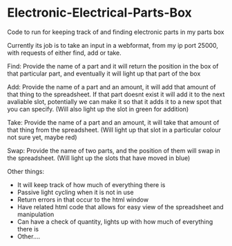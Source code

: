# Electronic-Electrical-Parts-Box
Code to run for keeping track of and finding electronic parts in my parts box

Currently its job is to take an input in a webformat, from my ip port 25000, with requests of either find, add or take.

Find:
Provide the name of a part and it will return the position in the box of that particular part, and eventually it will light up that part of the box

Add:
Provide the name of a part and an amount, it will add that amount of that thing to the spreadsheet. If that part doesnt exist it will add it to the next avaliable slot, potentially we can make it so that it adds it to a new spot that you can specify. (Will also light up the slot in green for addition)

Take:
Provide the name of a part and an amount, it will take that amount of that thing from the spreadsheet. (Will light up that slot in a particular colour not sure yet, maybe red)

Swap:
Provide the name of two parts, and the position of them will swap in the spreadsheet. (Will light up the slots that have moved in blue)

Other things:
- It will keep track of how much of everything there is
- Passive light cycling when it is not in use
- Return errors in that occur to the html window
- Have related html code that allows for easy view of the spreadsheet and manipulation
- Can have a check of quantity, lights up with how much of everything there is
- Other....
